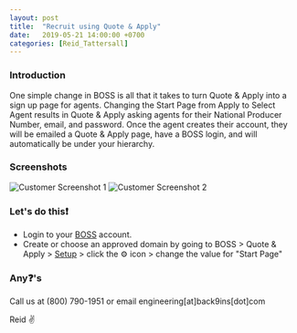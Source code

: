 ```yaml
---
layout: post
title:  "Recruit using Quote & Apply"
date:   2019-05-21 14:00:00 +0700
categories: [Reid_Tattersall]
---
```

### Introduction
One simple change in BOSS is all that it takes to turn Quote & Apply into a sign up page for agents. Changing the Start Page from Apply to Select Agent results in Quote & Apply asking agents for their National Producer Number, email, and password. Once the agent creates their account, they will be emailed a Quote & Apply page, have a BOSS login, and will automatically be under your hierarchy.

### Screenshots
![Customer Screenshot 1](https://d1usw6tyldpxhi.cloudfront.net/2019-05-21-boss-select-agent.png "Screenshot 1")
![Customer Screenshot 2](https://d1usw6tyldpxhi.cloudfront.net/2019-05-21-qa-sign-up-page.png "Screenshot 2")

### Let's do this:exclamation:
- Login to your [BOSS](https://app.back9ins.com) account.
- Create or choose an approved domain by going to BOSS > Quote & Apply > [Setup](https://app.back9ins.com/#/electronic_applications/setup) > click the :gear: icon > change the value for "Start Page"

### Any:question:'s
Call us at (800) 790-1951 or email engineering[at]back9ins[dot]com

Reid :v:
